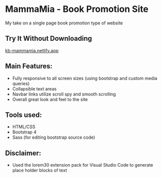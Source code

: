 # MammaMia - Book Promotion Site

My take on a single page book promotion type of website 

## Try It Without Downloading
[kb-mammamia.netlify.app](https://kb-mammamia.netlify.app)

## Main Features:
  - Fully responsive to all screen sizes (using bootstrap and custom media queries)
  - Collapsible text areas
  - Navbar links utilize scroll spy and smooth scrolling
  - Overall great look and feel to the site

## Tools used:
  - HTML/CSS
  - Bootstrap 4
  - Sass (for editing bootstrap source code)

## Disclaimer:
  - Used the lorem30 extension pack for Visual Studio Code to generate place holder blocks of text
  
